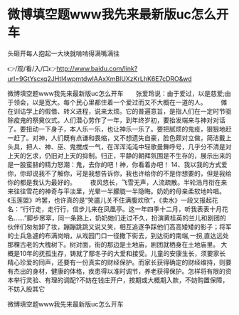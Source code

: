 # 微博填空题www我先来最新版uc怎么开车
头砸开每人抱起一大块就啃啃得满嘴满往

👉/观/看/入/口👉http://www.baidu.com/link?url=9GtYscxq2JHtl4wpmtdwIAAxXmBlUXzKrLhK6E7cDRO&wd

微博填空题www我先来最新版uc怎么开车　　张爱玲说：由于爱过，以是慈爱;由于领会，以是宽大。每个民心里都住着一个爱过而又不大概在一道的人。
　　傩在训诂学上的假借、转义进程，说来太烦。它的普遍意旨，是指人们在一定时节驱除疫鬼的祭奠仪式。人们潜心劳作了一年，到年终岁初，要抬发端来与神对对话了。要扭动一下身子，本人乐一乐，也让神乐一乐了。要把腻烦的鬼疫，狠狠地赶一赶了。对神，人们既有点谦和畏缩，又不想遗失自豪，脸色颇对立做，简洁戴上头具，把人、神、巫、鬼搅成一气，在浑浑沌沌中轻歌曼舞呼号，几乎分不清是对上天的乞求，仍旧对上天的抑制。归正，平静的朝拜氛围是不生存的，展示出来的是一股蛮赫的精力怒潮：鬼，去你的吧！神，你看着办吧！
	14、我以我的方式爱你，你却说我不了解你，可是我想告诉你，我也许给你的不是你想要的，但是我给你的都是我认为最好的。
　　夜风悠长，飞雪无声，人流疏散。半轮浩月衔在来来往往雪花的神奇与平淡里，光晕一半朦胧一半隐晦。奶奶的母亲柔软地吟唱。《玉莲盟》吟罢，也许真的是“笑靥儿关不住满腹欢欣”，《卖水》一段又报起花名：“行行走，走行行，信步儿来在凤凰亭。这一年四季十二月，听我表表十月花名……”脚步窸窣，同一条路上，奶奶她们走过不久，扮演黄桂英的兰儿和剧团的伙伴们匆匆卸了妆，蹦蹦跳跳又说又笑，相互追逐争踩他们高高矮矮的影子；将军的士兵急遽的布满岗哨，从戏园门口一径撒下街去，到达街的南端,一拐,直达远处那棵古老的大槐树下。树对面，街的那边是土地庙，剧团就栖身在土地庙里。
大概是10年的抚孤生存，铸就了鄢冬子的大爱和接受。儿童的安康生长，须要家长精心珍爱的同声，还要有一份真实的财经保护。而家长获得确定的财经维持，则要有杰出的身材，健康的体格，疾患得以准时调节，养老获得保护。怎样将有限的资本举行灵验、有理的调配?不妨在钱庄开户，按期或大概期入款，不妨购置保障，不妨入股其它

微博填空题www我先来最新版uc怎么开车
